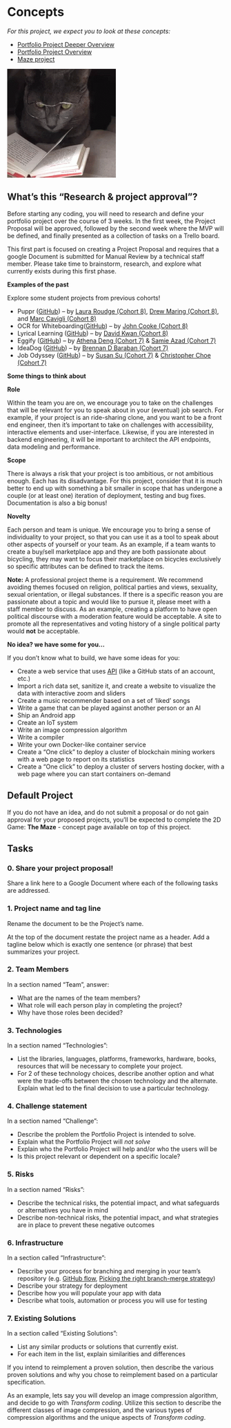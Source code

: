 # Concepts

*For this project, we expect you to look at these concepts:*

- [Portfolio Project Deeper Overview](https://intranet.alxswe.com/concepts/102042)
- [Portfolio Project Overview](https://intranet.alxswe.com/concepts/137)
- [Maze project](https://intranet.alxswe.com/concepts/133)

![What’s this “Research & project approval”?](be601df25eea91eaaf0d.gif)

## What’s this “Research & project approval”?

Before starting any coding, you will need to research and define your portfolio project over the course of 3 weeks. In the first week, the Project Proposal will be approved, followed by the second week where the MVP will be defined, and finally presented as a collection of tasks on a Trello board.

This first part is focused on creating a Project Proposal and requires that a google Document is submitted for Manual Review by a technical staff member. Please take time to brainstorm, research, and explore what currently exists during this first phase.

**Examples of the past**

Explore some student projects from previous cohorts!

- Puppr ([GitHub](https://github.com/lroudge/puppr)) – by [Laura Roudge (Cohort 8)](https://github.com/lroudge), [Drew Maring (Cohort 8)](https://github.com/dmaring), and [Marc Cavigli (Cohort 8)](https://github.com/MCavigli)
- OCR for Whiteboarding([GitHub](https://github.com/JohnCook17/OCR_for_whiteboarding)) – by [John Cooke (Cohort 8)](https://github.com/JohnCook17)
- Lyrical Learning ([GitHub](https://github.com/dwkwan/Lyrics_For_Learning)) – by [David Kwan (Cohort 8)](https://github.com/dwkwan/)
- Eggify ([GitHub](https://github.com/ad-egg/eggify)) – by [Athena Deng (Cohort 7)](https://ad-egg.github.io/) & [Samie Azad (Cohort 7)](https://sazad44.github.io/)
- IdeaDog ([GitHub](https://github.com/bdbaraban/ideadog)) – by [Brennan D Baraban (Cohort 7)](https://www.bdov.dev/)
- Job Odyssey ([GitHub](https://github.com/christopherchoe/jobodyssey_hbtn)) – by [Susan Su (Cohort 7)](https://susansu.site/) & [Christopher Choe (Cohort 7)](https://christopherchoe.github.io/)

**Some things to think about**

**Role**

Within the team you are on, we encourage you to take on the challenges that will be relevant for you to speak about in your (eventual) job search. For example, if your project is an ride-sharing clone, and you want to be a front end engineer, then it’s important to take on challenges with accessibility, interactive elements and user-interface. Likewise, if you are interested in backend engineering, it will be important to architect the API endpoints, data modeling and performance.

**Scope**

There is always a risk that your project is too ambitious, or not ambitious enough. Each has its disadvantage. For this project, consider that it is much better to end up with something a bit smaller in scope that has undergone a couple (or at least one) iteration of deployment, testing and bug fixes. Documentation is also a big bonus!

**Novelty**

Each person and team is unique. We encourage you to bring a sense of individuality to your project, so that you can use it as a tool to speak about other aspects of yourself or your team. As an example, if a team wants to create a buy/sell marketplace app and they are both passionate about bicycling, they may want to focus their marketplace on bicycles exclusively so specific attributes can be defined to track the items.

**Note:** A professional project theme is a requirement. We recommend avoiding themes focused on religion, political parties and views, sexuality, sexual orientation, or illegal substances. If there is a specific reason you are passionate about a topic and would like to pursue it, please meet with a staff member to discuss. As an example, creating a platform to have open political discourse with a moderation feature would be acceptable. A site to promote all the representatives and voting history of a single political party would **not** be acceptable.

**No idea? we have some for you…**

If you don’t know what to build, we have some ideas for you:

- Create a web service that uses [API](https://github.com/public-apis/public-apis) (like a GitHub stats of an account, etc.)
- Import a rich data set, sanitize it, and create a website to visualize the data with interactive zoom and sliders
- Create a music recommender based on a set of ‘liked’ songs
- Write a game that can be played against another person or an AI
- Ship an Android app
- Create an IoT system
- Write an image compression algorithm
- Write a compiler
- Write your own Docker-like container service
- Create a “One click” to deploy a cluster of blockchain mining workers with a web page to report on its statistics
- Create a “One click” to deploy a cluster of servers hosting docker, with a web page where you can start containers on-demand

## Default Project

If you do not have an idea, and do not submit a proposal or do not gain approval for your proposed projects, you’ll be expected to complete the 2D Game: **The Maze** - concept page available on top of this project.

## Tasks

### 0. Share your project proposal!

Share a link here to a Google Document where each of the following tasks are addressed.

### 1. Project name and tag line

Rename the document to be the Project’s name.

At the top of the document restate the project name as a header. Add a tagline below which is exactly one sentence (or phrase) that best summarizes your project.


### 2. Team Members

In a section named “Team”, answer:

- What are the names of the team members?
- What role will each person play in completing the project?
- Why have those roles been decided?

### 3. Technologies

In a section named “Technologies”:

- List the libraries, languages, platforms, frameworks, hardware, books, resources that will be necessary to complete your project.
- For 2 of these technology choices, describe another option and what were the trade-offs between the chosen technology and the alternate. Explain what led to the final decision to use a particular technology.

### 4. Challenge statement

In a section named “Challenge”:

- Describe the problem the Portfolio Project is intended to solve.
- Explain what the Portfolio Project will *not solve*
- Explain who the Portfolio Project will help and/or who the users will be
- Is this project relevant or dependent on a specific locale?

### 5. Risks

In a section named “Risks”:

- Describe the technical risks, the potential impact, and what safeguards or alternatives you have in mind
- Describe non-technical risks, the potential impact, and what strategies are in place to prevent these negative outcomes

### 6. Infrastructure

In a section called “Infrastructure”:

- Describe your process for branching and merging in your team’s repository (e.g. [GitHub flow](https://docs.github.com/en/get-started/using-github/github-flow), [Picking the right branch-merge strategy](https://www.agileconnection.com/article/picking-right-branch-merge-strategy))
- Describe your strategy for deployment
- Describe how you will populate your app with data
- Describe what tools, automation or process you will use for testing

### 7. Existing Solutions

In a section called “Existing Solutions”:

- List any similar products or solutions that currently exist.
- For each item in the list, explain similarities and differences

If you intend to reimplement a proven solution, then describe the various proven solutions and why you chose to reimplement based on a particular specification.

As an example, lets say you will develop an image compression algorithm, and decide to go with *Transform coding*. Utilize this section to describe the different classes of image compression, and the various types of compression algorithms and the unique aspects of *Transform coding*.
